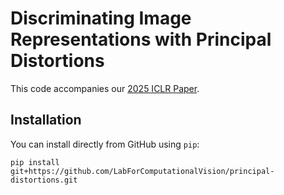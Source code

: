 # Discriminating Image Representations with Principal Distortions
This code accompanies our [2025 ICLR Paper](https://openreview.net/pdf?id=ugXGFCS6HK).

## Installation

You can install directly from GitHub using `pip`:

```pip install git+https://github.com/LabForComputationalVision/principal-distortions.git```



